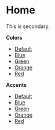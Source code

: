 ---
---

# Home

This is <span class="fg-secondary">secondary</span>.

__Colors__

- <a href="#" class="prevent-default" set-color="default">Default</a>
- <a href="#" class="prevent-default" set-color="blue">Blue</a>
- <a href="#" class="prevent-default" set-color="green">Green</a>
- <a href="#" class="prevent-default" set-color="orange">Orange</a>
- <a href="#" class="prevent-default" set-color="red">Red</a>

__Accents__

- <a href="#" class="prevent-default" set-accent="default">Default</a>
- <a href="#" class="prevent-default" set-accent="blue">Blue</a>
- <a href="#" class="prevent-default" set-accent="green">Green</a>
- <a href="#" class="prevent-default" set-accent="orange">Orange</a>
- <a href="#" class="prevent-default" set-accent="red">Red</a>